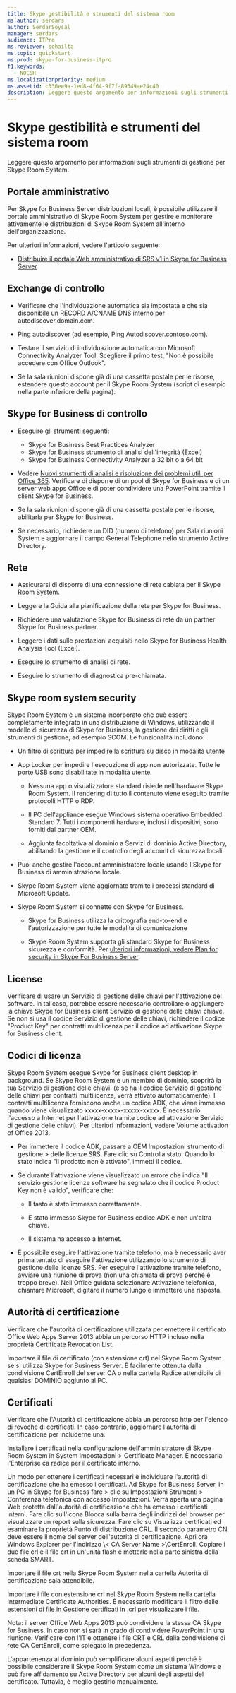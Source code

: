```yaml
---
title: Skype gestibilità e strumenti del sistema room
ms.author: serdars
author: SerdarSoysal
manager: serdars
audience: ITPro
ms.reviewer: sohailta
ms.topic: quickstart
ms.prod: skype-for-business-itpro
f1.keywords:
  - NOCSH
ms.localizationpriority: medium
ms.assetid: c336ee9a-1ed8-4f64-9f7f-89549ae24c40
description: Leggere questo argomento per informazioni sugli strumenti di gestione per Skype Room System.
---
```


# <a name="skype-room-system-manageability-and-tools"></a>Skype gestibilità e strumenti del sistema room
 
Leggere questo argomento per informazioni sugli strumenti di gestione per Skype Room System.
  
## <a name="administrative-portal"></a>Portale amministrativo

Per Skype for Business Server distribuzioni locali, è possibile utilizzare il portale amministrativo di Skype Room System per gestire e monitorare attivamente le distribuzioni di Skype Room System all'interno dell'organizzazione.
  
Per ulteriori informazioni, vedere l'articolo seguente:
  
- [Distribuire il portale Web amministrativo di SRS v1 in Skype for Business Server](../deploy-conferencing/room-system-v1-administrative-web-portal.md)
    
  
## <a name="exchange-checklist"></a>Exchange di controllo

- Verificare che l'individuazione automatica sia impostata e che sia disponibile un RECORD A/CNAME DNS interno per autodiscover.domain.com.
    
- Ping autodiscover (ad esempio, Ping Autodiscover.contoso.com).
    
- Testare il servizio di individuazione automatica con Microsoft Connectivity Analyzer Tool. Scegliere il primo test, "Non è possibile accedere con Office Outlook".
    
- Se la sala riunioni dispone già di una cassetta postale per le risorse, estendere questo account per il Skype Room System (script di esempio nella parte inferiore della pagina).
    
## <a name="skype-for-business-checklist"></a>Skype for Business di controllo

- Eseguire gli strumenti seguenti:
    
  - Skype for Business Best Practices Analyzer     
  - Skype for Business strumento di analisi dell'integrità (Excel)    
  - Skype for Business Connectivity Analyzer a 32 bit o a 64 bit
    
- Vedere [Nuovi strumenti di analisi e risoluzione dei problemi utili per Office 365](/archive/blogs/educloud/useful-new-troubleshooting-and-analysis-tools-for-office-365). Verificare di disporre di un pool di Skype for Business e di un server web apps Office e di poter condividere una PowerPoint tramite il client Skype for Business.
    
- Se la sala riunioni dispone già di una cassetta postale per le risorse, abilitarla per Skype for Business.
    
- Se necessario, richiedere un DID (numero di telefono) per Sala riunioni System e aggiornare il campo General Telephone nello strumento Active Directory.
    
## <a name="network"></a>Rete

- Assicurarsi di disporre di una connessione di rete cablata per il Skype Room System.
    
- Leggere la Guida alla pianificazione della rete per Skype for Business.
    
- Richiedere una valutazione Skype for Business di rete da un partner Skype for Business partner.
    
- Leggere i dati sulle prestazioni acquisiti nello Skype for Business Health Analysis Tool (Excel).
    
- Eseguire lo strumento di analisi di rete.
    
- Eseguire lo strumento di diagnostica pre-chiamata.
    
## <a name="skype-room-system-security"></a>Skype room system security

Skype Room System è un sistema incorporato che può essere completamente integrato in una distribuzione di Windows, utilizzando il modello di sicurezza di Skype for Business, la gestione dei diritti e gli strumenti di gestione, ad esempio SCOM. Le funzionalità includono:
  
- Un filtro di scrittura per impedire la scrittura su disco in modalità utente 
    
- App Locker per impedire l'esecuzione di app non autorizzate. Tutte le porte USB sono disabilitate in modalità utente.
    
  - Nessuna app o visualizzatore standard risiede nell'hardware Skype Room System. Il rendering di tutto il contenuto viene eseguito tramite protocolli HTTP o RDP.
    
  - Il PC dell'appliance esegue Windows sistema operativo Embedded Standard 7. Tutti i componenti hardware, inclusi i dispositivi, sono forniti dai partner OEM.
    
  - Aggiunta facoltativa al dominio a Servizi di dominio Active Directory, abilitando la gestione e il controllo degli account di sicurezza locali.
    
- Puoi anche gestire l'account amministratore locale usando l'Skype for Business di amministrazione locale.
    
- Skype Room System viene aggiornato tramite i processi standard di Microsoft Update.
    
- Skype Room System si connette con Skype for Business.
    
  - Skype for Business utilizza la crittografia end-to-end e l'autorizzazione per tutte le modalità di comunicazione
    
  - Skype Room System supporta gli standard Skype for Business sicurezza e conformità. Per [ulteriori informazioni, vedere Plan for security in Skype For Business Server](../../plan-your-deployment/security/security.md).
    
## <a name="license"></a>License

Verificare di usare un Servizio di gestione delle chiavi per l'attivazione del software. In tal caso, potrebbe essere necessario controllare o aggiungere la chiave Skype for Business client Servizio di gestione delle chiavi chiave. Se non si usa il codice Servizio di gestione delle chiavi, richiedere il codice "Product Key" per contratti multilicenza per il codice ad attivazione Skype for Business client.
  
## <a name="license-keys"></a>Codici di licenza

Skype Room System esegue Skype for Business client desktop in background. Se Skype Room System è un membro di dominio, scoprirà la tua Servizio di gestione delle chiavi. (e se ha il codice Servizio di gestione delle chiavi per contratti multilicenza, verrà attivato automaticamente). I contratti multilicenza forniscono anche un codice ADK, che viene immesso quando viene visualizzato xxxxx-xxxxx-xxxxx-xxxxx. È necessario l'accesso a Internet per l'attivazione tramite codice ad attivazione Servizio di gestione delle chiavi). Per ulteriori informazioni, vedere Volume activation of Office 2013.
  
- Per immettere il codice ADK, passare a OEM Impostazioni strumento di gestione \> delle licenze SRS. Fare clic su Controlla stato. Quando lo stato indica "il prodotto non è attivato", immetti il codice.
    
- Se durante l'attivazione viene visualizzato un errore che indica "Il servizio gestione licenze software ha segnalato che il codice Product Key non è valido", verificare che:
    
  - Il tasto è stato immesso correttamente.
    
  - È stato immesso Skype for Business codice ADK e non un'altra chiave.
    
  - Il sistema ha accesso a Internet.
    
- È possibile eseguire l'attivazione tramite telefono, ma è necessario aver prima tentato di eseguire l'attivazione utilizzando lo strumento di gestione delle licenze SRS. Per eseguire l'attivazione tramite telefono, avviare una riunione di prova (non una chiamata di prova perché è troppo breve). Nell'Office guidata selezionare Attivazione telefonica, chiamare Microsoft, digitare il numero lungo e immettere una risposta.
    
## <a name="certificate-authority"></a>Autorità di certificazione

Verificare che l'autorità di certificazione utilizzata per emettere il certificato Office Web Apps Server 2013 abbia un percorso HTTP incluso nella proprietà Certificate Revocation List.
  
Importare il file di certificato (con estensione crt) nel Skype Room System se si utilizza Skype for Business Server. È facilmente ottenuta dalla condivisione CertEnroll del server CA o nella cartella Radice attendibile di qualsiasi DOMINIO aggiunto al PC.
  
## <a name="certificates"></a>Certificati

Verificare che l'Autorità di certificazione abbia un percorso http per l'elenco di revoche di certificati. In caso contrario, aggiornare l'autorità di certificazione per includerne una.
  
Installare i certificati nella configurazione dell'amministratore di Skype Room System in System Impostazioni \> Certificate Manager. È necessaria l'Enterprise ca radice per il certificato interno.
  
Un modo per ottenere i certificati necessari è individuare l'autorità di certificazione che ha emesso i certificati. Ad Skype for Business Server, in un PC in Skype for Business fare \> clic su Impostazioni Strumenti \> Conferenza telefonica con accesso Impostazioni. Verrà aperta una pagina Web protetta dall'autorità di certificazione che ha emesso i certificati interni. Fare clic sull'icona Blocca sulla barra degli indirizzi del browser per visualizzare un report sulla sicurezza. Fare clic su Visualizza certificati ed esaminare la proprietà Punto di distribuzione CRL. Il secondo parametro CN deve essere il nome del server dell'autorità di certificazione. Apri ora Windows Explorer per l'indirizzo \\\< CA Server Name \>\CertEnroll. Copiare i due file crl e il file crt in un'unità flash e metterlo nella parte sinistra della scheda SMART.
  
Importare il file crt nella Skype Room System nella cartella Autorità di certificazione sala attendibile.
  
Importare i file con estensione crl nel Skype Room System nella cartella Intermediate Certificate Authorities. È necessario modificare il filtro delle estensioni di file in Gestione certificati in .crl per visualizzare i file.
  
Nota: il server Office Web Apps 2013 può condividere la stessa CA Skype for Business. In caso non si sarà in grado di condividere PowerPoint in una riunione. Verificare con l'IT e ottenere i file CRT e CRL dalla condivisione di rete CA CertEnroll, come spiegato in precedenza. 
  
L'appartenenza al dominio può semplificare alcuni aspetti perché è possibile considerare il Skype Room System come un sistema Windows e può fare affidamento su Active Directory per alcuni degli aspetti del certificato. Tuttavia, è meglio gestirlo manualmente.
